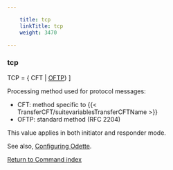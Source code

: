 ```yaml
---

    title: tcp
    linkTitle: tcp
    weight: 3470

---
```

<span id="tcp"></span>

### tcp

TCP
= { <span style="text-decoration: none;">CFT</span>
| <u>OFTP</u>} \]

Processing method used for protocol messages:

- CFT: method specific to {{< TransferCFT/suitevariablesTransferCFTName >}}
- OFTP: standard method (RFC 2204)

This value applies in both initiator and responder mode.

See also, [Configuring Odette](../../../../protocols_start_here/start_here_odette/configuring_odette).

[Return to Command index](../../)

 
